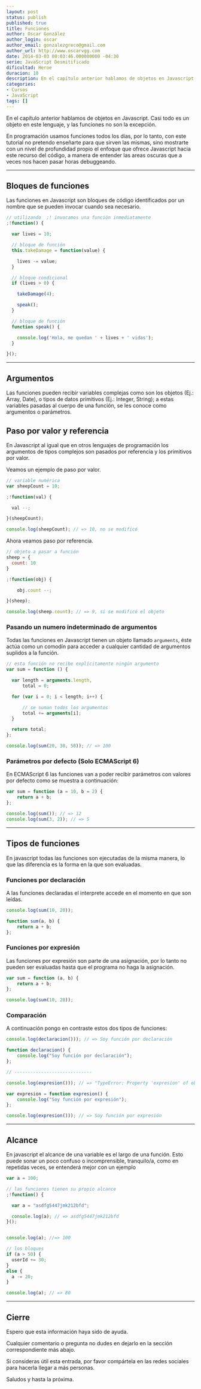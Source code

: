 ```yaml
---
layout: post
status: publish
published: true
title: Funciones
author: Oscar González
author_login: oscar
author_email: gonzalezgreco@gmail.com
author_url: http://www.oscarvgg.com
date: 2014-03-03 00:03:46.000000000 -04:30
serie: JavaScript Desmitificado
dificultad: Heroe
duracion: 10
description: En el capítulo anterior hablamos de objetos en Javascript. Casi todo es un objeto en este lenguaje, y las funciones no son la excepción.
categories:
- Cursos
- JavaScript
tags: []
---
```

<p>En el capítulo anterior hablamos de objetos en Javascript. Casi todo es un objeto en este lenguaje, y las funciones no son la excepción.</p>

<p>En programación usamos funciones todos los días, por lo tanto, con este tutorial no pretendo enseñarte para que sirven las mismas, sino mostrarte con un nivel de profundidad propio el enfoque que ofrece Javascript hacia este recurso del código, a manera de entender las areas oscuras que a veces nos hacen pasar horas debuggeando.</p>

<hr />

<h2>Bloques de funciones</h2>

<p>Las funciones en Javascript son bloques de código identificados por un nombre que se pueden invocar cuando sea necesario.</p>

```javascript
// utilizando  ;! invocamos una función inmediatamente
;!function() {

  var lives = 10;

  // bloque de función
  this.takeDamage = function(value) {

    lives -= value;
  }

  // bloque condicional
  if (lives > 0) {

    takeDamage(4);

    speak();
  }

  // bloque de función
  function speak() {

    console.log('Hola, me quedan ' + lives + ' vidas');
  }

}();

```


<hr />

<h2>Argumentos</h2>

<p>Las funciones pueden recibir variables complejas como son los objetos (Ej.: Array, Date), o tipos de datos primitivos (Ej.: Integer, String); a estas variables pasadas al cuerpo de una función, se les conoce como argumentos o parámetros.</p>

<h2>Paso por valor y referencia</h2>

<p>En Javascript al igual que en otros lenguajes de programación los argumentos de tipos complejos son pasados por referencia y los primitivos por valor.</p>

<p>Veamos un ejemplo de paso por valor.</p>

```javascript
// variable numérica
var sheepCount = 10;

;!function(val) {

  val --;

}(sheepCount);

console.log(sheepCount); // => 10, no se modificó

```


<p>Ahora veamos paso por referencia.</p>

```javascript
// objeto a pasar a función
sheep = {
  count: 10
}

;!function(obj) {

    obj.count --;

}(sheep);

console.log(sheep.count); // => 9, si se modificó el objeto

```


<h3>Pasando un numero indeterminado de argumentos</h3>

<p>Todas las funciones en Javascript tienen un objeto llamado <code>arguments</code>, éste actúa como un comodín para acceder a cualquier cantidad de argumentos suplidos a la función.</p>

```javascript
// esta función no recibe explícitamente ningún argumento
var sum = function () {

  var length = arguments.length,
      total = 0;

  for (var i = 0; i < length; i++) {

      // se suman todos los argumentos
      total += arguments[i];
  }

  return total;
};

console.log(sum(20, 30, 50)); // => 100

```


<h3>Parámetros por defecto (Solo ECMAScript 6)</h3>

<p>En ECMAScript 6 las funciones van a poder recibir parámetros con valores por defecto como se muestra a continuación:</p>

```javascript
var sum = function (a = 10, b = 2) {
    return a + b;
};

console.log(sum()); // => 12
console.log(sum(3, 2)); // => 5

```


<hr />

<h2>Tipos de funciones</h2>

<p>En javascript todas las funciones son ejecutadas de la misma manera, lo que las diferencia es la forma en la que son evaluadas.</p>

<h3>Funciones por declaración</h3>

<p>A las funciones declaradas el interprete accede en el momento en que son leídas.</p>

```javascript
console.log(sum(10, 20));

function sum(a, b) {
    return a + b;
};

```


<h3>Funciones por expresión</h3>

<p>Las funciones por expresión son parte de una asignación, por lo tanto no pueden ser evaluadas hasta que el programa no haga la asignación.</p>

```javascript
var sum = function (a, b) {
    return a + b;
};

console.log(sum(10, 20));

```


<h3>Comparación</h3>

<p>A continuación pongo en contraste estos dos tipos de funciones:</p>

```javascript
console.log(declaracion())); // => Soy función por declaración

function declaracion() {
    console.log("Soy función por declaración");
};

// -----------------------------

console.log(expresion())); // => "TypeError: Property 'expresion' of object [object Object] is not a function

var expresion = function expresion() {
    console.log("Soy función por expresión");
};

console.log(expresion())); // => Soy función por expresión

```


<hr />

<h2>Alcance</h2>

<p>En javascript el alcance de una variable es el largo de una función. Esto puede sonar un poco confuso o incomprensible, tranquilo/a, como en repetidas veces, se entenderá mejor con un ejemplo</p>

```javascript
var a = 100;

// las funciones tienen su propio alcance
;!function() {

  var a = "asdfg5447jmk212bfd";

  console.log(a); // => asdfg5447jmk212bfd
}();


console.log(a); //=> 100

// los bloques
if (a > 50) {
  userId += 30;
}
else {
  a -= 20;
}

console.log(a); // => 80

```


<hr />

<h2>Cierre</h2>

<p>Espero que esta información haya sido de ayuda.</p>

<p>Cualquier comentario o pregunta no dudes en dejarlo en la sección correspondiente más abajo.</p>

<p>Si consideras útil esta entrada, por favor compártela en las redes sociales para hacerla llegar a más personas.</p>

<p>Saludos y hasta la próxima.</p>

